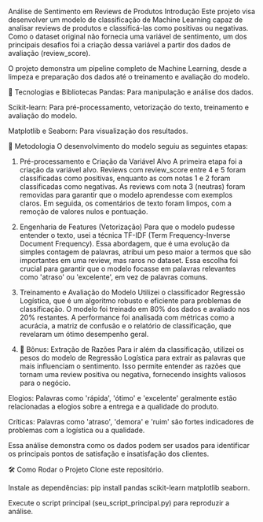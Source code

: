 Análise de Sentimento em Reviews de Produtos
Introdução
Este projeto visa desenvolver um modelo de classificação de Machine Learning capaz de analisar reviews de produtos e classificá-las como positivas ou negativas. Como o dataset original não fornecia uma variável de sentimento, um dos principais desafios foi a criação dessa variável a partir dos dados de avaliação (review_score).

O projeto demonstra um pipeline completo de Machine Learning, desde a limpeza e preparação dos dados até o treinamento e avaliação do modelo.

🚀 Tecnologias e Bibliotecas
Pandas: Para manipulação e análise dos dados.

Scikit-learn: Para pré-processamento, vetorização do texto, treinamento e avaliação do modelo.

Matplotlib e Seaborn: Para visualização dos resultados.

🧠 Metodologia
O desenvolvimento do modelo seguiu as seguintes etapas:

1. Pré-processamento e Criação da Variável Alvo
A primeira etapa foi a criação da variável alvo. Reviews com review_score entre 4 e 5 foram classificadas como positivas, enquanto as com notas 1 e 2 foram classificadas como negativas. As reviews com nota 3 (neutras) foram removidas para garantir que o modelo aprendesse com exemplos claros. Em seguida, os comentários de texto foram limpos, com a remoção de valores nulos e pontuação.

2. Engenharia de Features (Vetorização)
Para que o modelo pudesse entender o texto, usei a técnica TF-IDF (Term Frequency-Inverse Document Frequency). Essa abordagem, que é uma evolução da simples contagem de palavras, atribui um peso maior a termos que são importantes em uma review, mas raros no dataset. Essa escolha foi crucial para garantir que o modelo focasse em palavras relevantes como 'atraso' ou 'excelente', em vez de palavras comuns.

3. Treinamento e Avaliação do Modelo
Utilizei o classificador Regressão Logística, que é um algoritmo robusto e eficiente para problemas de classificação. O modelo foi treinado em 80% dos dados e avaliado nos 20% restantes. A performance foi analisada com métricas como a acurácia, a matriz de confusão e o relatório de classificação, que revelaram um ótimo desempenho geral.

4. 🌟 Bônus: Extração de Razões
Para ir além da classificação, utilizei os pesos do modelo de Regressão Logística para extrair as palavras que mais influenciam o sentimento. Isso permite entender as razões que tornam uma review positiva ou negativa, fornecendo insights valiosos para o negócio.

Elogios: Palavras como 'rápida', 'ótimo' e 'excelente' geralmente estão relacionadas a elogios sobre a entrega e a qualidade do produto.

Críticas: Palavras como 'atraso', 'demora' e 'ruim' são fortes indicadores de problemas com a logística ou a qualidade.

Essa análise demonstra como os dados podem ser usados para identificar os principais pontos de satisfação e insatisfação dos clientes.

🛠️ Como Rodar o Projeto
Clone este repositório.

Instale as dependências: pip install pandas scikit-learn matplotlib seaborn.

Execute o script principal (seu_script_principal.py) para reproduzir a análise.
